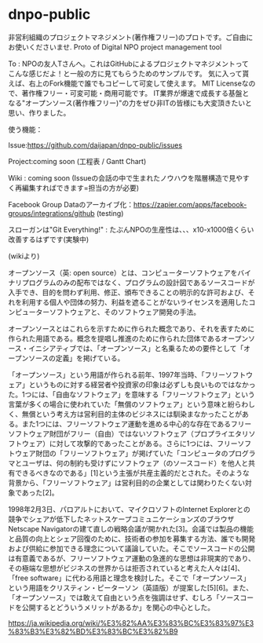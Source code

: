 # dnpo-public
非営利組織のプロジェクトマネジメント(著作権フリー)のプロトです。ご自由にお使いくださいませ. Proto of Digital NPO project management tool

To : NPOの友人Tさんへ。これはGitHubによるプロジェクトマネジメントってこんな感じだよ！と一般の方に見てもらうためのサンプルです。
気に入って貰えば、右上のFork機能で誰でもコピーして可変して使えます。
MIT Licenseなので、著作権フリー・可変可能・商用可能です。
IT業界が爆速で成長する基盤となる"オープンソース(著作権フリー)"の力をぜひ非ITの皆様にも大変頂きたいと思い、作りました。


使う機能：

Issue:https://github.com/daijapan/dnpo-public/issues


Project:coming soon (工程表 / Gantt Chart)


Wiki : coming soon (Issueの会話の中で生まれたノウハウを階層構造で見やすく再編集すればできます=担当の方が必要)


Facebook Group Dataのアーカイブ化：https://zapier.com/apps/facebook-groups/integrations/github (testing)


スローガンは"Git Everything!" : たぶんNPOの生産性は、、、x10-x1000倍くらい改善するはずです(実験中)

(wikiより)

オープンソース（英: open source）とは、コンピューターソフトウェアをバイナリプログラムのみの配布ではなく、プログラムの設計図であるソースコードが入手でき、目的を問わず利用、修正、頒布できることの明示的な許可および、それを利用する個人や団体の努力、利益を遮ることがないライセンスを適用したコンピューターソフトウェアと、そのソフトウェア開発の手法。

オープンソースとはこれらを示すために作られた概念であり、それを表すために作られた用語である。概念を提唱し推進のために作られた団体であるオープンソース・イニシアティブでは、「オープンソース」と名乗るための要件として「オープンソースの定義」を掲げている。

「オープンソース」という用語が作られる前年、1997年当時、「フリーソフトウェア」というものに対する経営者や投資家の印象は必ずしも良いものではなかった。1つには、「自由なソフトウェア」を意味する「フリーソフトウェア」という言葉が多くの場合に使われていた「無償のソフトウェア」という意味と紛らわしく、無償という考え方は営利目的主体のビジネスには馴染まなかったことがある。また1つには、フリーソフトウェア運動を進める中心的な存在であるフリーソフトウェア財団がフリー（自由）ではないソフトウェア（プロプライエタリソフトウェア）に対して攻撃的であったことがある。さらに1つには、フリーソフトウェア財団の「フリーソフトウェア」が掲げていた「コンピュータのプログラマとユーザは、何の制約も受けずにソフトウェア（のソースコード）を他人と共有できるべきなのである」[1]という主張が共産主義的だとされた。そのような背景から、「フリーソフトウェア」は営利目的の企業としては関わりたくない対象であった[2]。

1998年2月3日、パロアルトにおいて、マイクロソフトのInternet Explorerとの競争でシェアが低下したネットスケープコミュニケーションズのブラウザNetscape Navigatorの建て直しの戦略会議が開かれた[3]。会議では製品の機能と品質の向上とシェア回復のために、技術者の参加を募集する方法、誰でも開発および供給に参加できる理念について議論していた。そこでソースコードの公開は有意義であるが、フリーソフトウェア運動の急進的な思想は非現実的であり、その極端な思想がビジネスの世界からは拒否されていると考えた人々は[4]、「free software」に代わる用語と理念を検討した。そこで「オープンソース」という用語をクリスティン・ピーターソン（英語版）が提案した[5][6]。また、「オープンソース」では敢えて自由という点を強調はせず、むしろ「ソースコードを公開するとどういうメリットがあるか」を関心の中心とした。

https://ja.wikipedia.org/wiki/%E3%82%AA%E3%83%BC%E3%83%97%E3%83%B3%E3%82%BD%E3%83%BC%E3%82%B9
